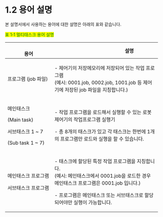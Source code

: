 ﻿# 1.2 용어 설명

본 설명서에서 사용하는 용어에 대한 설명은 아래의 표와 같습니다.

<mark style="color:green;">표 1‑1 멀티태스크 용어 설명</mark>

| 　　　　　　　　용어                                                              | 　　　　　　　　　　설명                                                                                                                                     |
| ----------------------------------------------------------------------- | ------------------------------------------------------------------------------------------------------------------------------------------------ |
| 프로그램 (job 파일)                                                           | <p>- 제어기의 저장메모리에 저장되어 있는 작업 프로그램<br>(예시: 0001.job, 0002.job, 1001.job 등 제어기에 저장된 job 파일을 지칭합니다.)</p>                                             |
| <p>메인태스크</p><p>(Main task)</p><p>서브태스크 1 ~ 7</p><p>(Sub task 1 ~ 7)</p> | <p>- 작업 프로그램을 로드해서 실행할 수 있는 로봇제어기의 작업프로그램 실행기</p><p>- 총 8개의 태스크가 있고 각 태스크는 한번에 1개의 프로그램만 로드와 실행을 할 수 있습니다.</p>                                   |
| <p>메인태스크 프로그램</p><p>서브태스크 프로그램</p>                                      | <p>- 태스크에 할당된 특정 작업 프로그램을 지칭합니다.<br>(예시: 메인태스크에서 0001.job을 로드한 경우 메인태스크 프로그램은 0001.job 입니다.)</p><p>- 프로그램은 메인태스크 또는 서브태스크로 할당되어야만 실행이 가능합니다.</p> |
